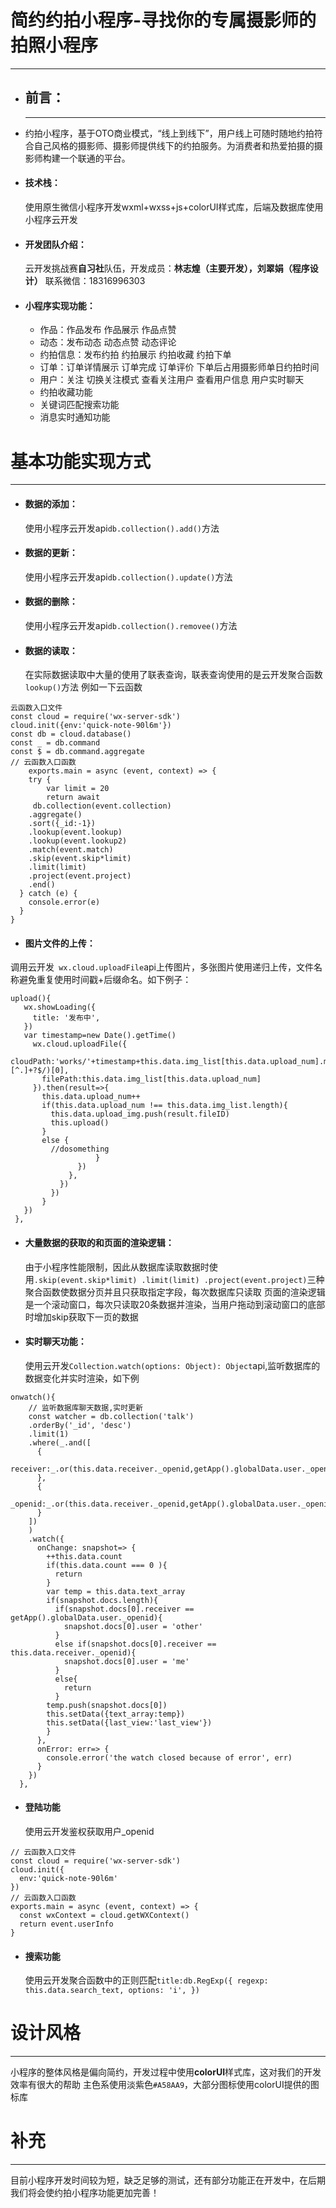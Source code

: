 # 简约约拍小程序-寻找你的专属摄影师的拍照小程序
***
- ## 前言：
- ***
  约拍小程序，基于OTO商业模式，“线上到线下”，用户线上可随时随地约拍符合自己风格的摄影师、摄影师提供线下的约拍服务。为消费者和热爱拍摄的摄影师构建一个联通的平台。

 - #### 技术栈：
   使用原生微信小程序开发wxml+wxss+js+colorUI样式库，后端及数据库使用小程序云开发

 - #### 开发团队介绍：
   云开发挑战赛**自习社**队伍，开发成员：**林志煌（主要开发），刘翠娟（程序设计）**
  联系微信：18316996303
 - #### 小程序实现功能：
    - 作品：作品发布 作品展示 作品点赞
    - 动态：发布动态  动态点赞 动态评论
    - 约拍信息：发布约拍  约拍展示   约拍收藏  约拍下单 
    - 订单：订单详情展示 订单完成  订单评价 下单后占用摄影师单日约拍时间
    - 用户：关注 切换关注模式 查看关注用户 查看用户信息  用户实时聊天
    - 约拍收藏功能
    - 关键词匹配搜索功能
    - 消息实时通知功能
# 基本功能实现方式
***
- #### 数据的添加：
   使用小程序云开发api```db.collection().add()```方法
- #### 数据的更新：
   使用小程序云开发api```db.collection().update()```方法
- #### 数据的删除：
   使用小程序云开发api```db.collection().removee()```方法
- #### 数据的读取：
   在实际数据读取中大量的使用了联表查询，联表查询使用的是云开发聚合函数```lookup()```方法
  例如一下云函数
```
云函数入口文件
const cloud = require('wx-server-sdk')
cloud.init({env:'quick-note-90l6m'})
const db = cloud.database()
const _ = db.command
const $ = db.command.aggregate
// 云函数入口函数
    exports.main = async (event, context) => {
    try {
        var limit = 20
        return await 
     db.collection(event.collection)
    .aggregate()
    .sort({_id:-1}) 
    .lookup(event.lookup)
    .lookup(event.lookup2)
    .match(event.match)
    .skip(event.skip*limit)
    .limit(limit)
    .project(event.project)
    .end()
  } catch (e) {
    console.error(e)
  }
}
```
- #### 图片文件的上传：
调用云开发``` wx.cloud.uploadFile```api上传图片，多张图片使用递归上传，文件名称避免重复使用时间戳+后缀命名。如下例子：
 ```
 upload(){
    wx.showLoading({
      title: '发布中',
    })
    var timestamp=new Date().getTime()
      wx.cloud.uploadFile({
        cloudPath:'works/'+timestamp+this.data.img_list[this.data.upload_num].match(/\.[^.]+?$/)[0],
        filePath:this.data.img_list[this.data.upload_num]
      }).then(result=>{
        this.data.upload_num++
        if(this.data.upload_num !== this.data.img_list.length){
          this.data.upload_img.push(result.fileID)
          this.upload()
        }
        else {
          //dosomething
                    }
                })
              },
            })
          })
        }
    })
  },
 ```
 - #### 大量数据的获取的和页面的渲染逻辑：
    由于小程序性能限制，因此从数据库读取数据时使用```.skip(event.skip*limit)
     .limit(limit)
     .project(event.project)```三种聚合函数使数据分页并且只获取指定字段，每次数据库只读取
    页面的渲染逻辑是一个滚动窗口，每次只读取20条数据并渲染，当用户拖动到滚动窗口的底部时增加skip获取下一页的数据
- #### 实时聊天功能：
    使用云开发```Collection.watch(options: Object): Object```api,监听数据库的数据变化并实时渲染，如下例
```
onwatch(){
    // 监听数据库聊天数据,实时更新
    const watcher = db.collection('talk')
    .orderBy('_id', 'desc')
    .limit(1)
    .where(_.and([
      {
        receiver:_.or(this.data.receiver._openid,getApp().globalData.user._openid)
      },
      {
        _openid:_.or(this.data.receiver._openid,getApp().globalData.user._openid)
      }
    ])
    )
    .watch({
      onChange: snapshot=> {
        ++this.data.count
        if(this.data.count === 0 ){
          return
        }
        var temp = this.data.text_array
        if(snapshot.docs.length){
          if(snapshot.docs[0].receiver == getApp().globalData.user._openid){
            snapshot.docs[0].user = 'other'
          }
          else if(snapshot.docs[0].receiver == this.data.receiver._openid){
            snapshot.docs[0].user = 'me'
          }
          else{
            return
          }
        temp.push(snapshot.docs[0])
        this.setData({text_array:temp})
        this.setData({last_view:'last_view'})
        }
      },
      onError: err=> {
        console.error('the watch closed because of error', err)
      }
    }) 
  },
  ```
  - #### 登陆功能
    使用云开发鉴权获取用户_openid
```
// 云函数入口文件
const cloud = require('wx-server-sdk')
cloud.init({
  env:'quick-note-90l6m'
})
// 云函数入口函数
exports.main = async (event, context) => {
  const wxContext = cloud.getWXContext()
  return event.userInfo
}
```
- #### 搜索功能
    使用云开发聚合函数中的正则匹配```title:db.RegExp({
            regexp: this.data.search_text,
            options: 'i',
          })```
# 设计风格
***
小程序的整体风格是偏向简约，开发过程中使用**colorUI**样式库，这对我们的开发效率有很大的帮助
主色系使用淡紫色```#A58AA9```，大部分图标使用colorUI提供的图标库
# 补充
***
目前小程序开发时间较为短，缺乏足够的测试，还有部分功能正在开发中，在后期我们将会使约拍小程序功能更加完善！




    
    
  


 






